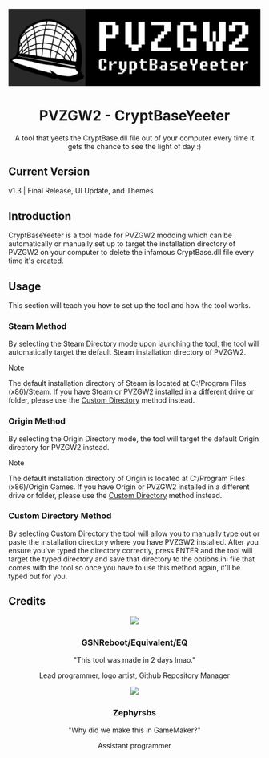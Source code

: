 <p align="center">
<img scr="https://github.com/GSNReboot/PVZGW2-CryptBaseYeeter/blob/main/CryptBaseYeeter/sprites/spr_CryptBaseYeeter_Logo/7d6b6574-84c0-4b7c-a80a-9e91a2ffdacc.png" data-canonical src="https://github.com/GSNReboot/PVZGW2-CryptBaseYeeter/blob/main/CryptBaseYeeter/sprites/spr_CryptBaseYeeter_Logo/7d6b6574-84c0-4b7c-a80a-9e91a2ffdacc.png" width="656"/></p>

<h1 align="center">PVZGW2 - CryptBaseYeeter</h1>

<p align="center">A tool that yeets the CryptBase.dll file out of your computer every time it gets the chance to see the light of day :)</p>

## Current Version
v1.3 | Final Release, UI Update, and Themes

## Introduction
CryptBaseYeeter is a tool made for PVZGW2 modding which can be automatically or manually set up to target the installation directory of PVZGW2 on your computer to delete the infamous CryptBase.dll file every time it's created.

## Usage
This section will teach you how to set up the tool and how the tool works.
### Steam Method
By selecting the Steam Directory mode upon launching the tool, the tool will automatically target the default Steam installation directory of PVZGW2.
> [!NOTE]
> The default installation directory of Steam is located at C:/Program Files (x86)/Steam. If you have Steam or PVZGW2 installed in a different drive or folder, please use the [Custom Directory](https://github.com/GSNReboot/PVZGW2-CryptBaseYeeter/edit/main/README.md#custom-directory-method) method instead.

### Origin Method
By selecting the Origin Directory mode, the tool will target the default Origin directory for PVZGW2 instead.
> [!NOTE]
> The default installation directory of Origin is located at C:/Program Files (x86)/Origin Games. If you have Origin or PVZGW2 installed in a different drive or folder, please use the [Custom Directory](https://github.com/GSNReboot/PVZGW2-CryptBaseYeeter/edit/main/README.md#custom-directory-method) method instead.

### Custom Directory Method
By selecting Custom Directory the tool will allow you to manually type out or paste the installation directory where you have PVZGW2 installed. After you ensure you've typed the directory correctly, press ENTER and the tool will target the typed directory and save that directory to the options.ini file that comes with the tool so once you have to use this method again, it'll be typed out for you.

## Credits
<p align="center">
<img scr="https://yt3.googleusercontent.com/x98GoJVV5Hs_qhtTIMAhIav0YHUSnp0URqvdsfe4vFlsCXUa6rx78wOXkU6bt2ZvM3Z4dzMW=s160-c-k-c0x00ffffff-no-rj" data-canonical src="https://yt3.googleusercontent.com/x98GoJVV5Hs_qhtTIMAhIav0YHUSnp0URqvdsfe4vFlsCXUa6rx78wOXkU6bt2ZvM3Z4dzMW=s160-c-k-c0x00ffffff-no-rj" width="160"/></p>
<h3 align="center">GSNReboot/Equivalent/EQ</h3>
<p align="center">"This tool was made in 2 days lmao."</p>
<p align="center">Lead programmer, logo artist, Github Repository Manager</p>
<p align="center">
<img scr="https://yt3.googleusercontent.com/cLDidXSYotc4e3b2FLmzY-CB6PPcwrxQWqm6UsifMQifKnSBFZbgEdmBG75_m5AY2gd9AMoknw=s160-c-k-c0x00ffffff-no-rj" data-canonical src="https://yt3.googleusercontent.com/cLDidXSYotc4e3b2FLmzY-CB6PPcwrxQWqm6UsifMQifKnSBFZbgEdmBG75_m5AY2gd9AMoknw=s160-c-k-c0x00ffffff-no-rj" width="160"/></p>
<h3 align="center">Zephyrsbs</h3>
<p align="center">"Why did we make this in GameMaker?"</p>
<p align="center">Assistant programmer</p>
